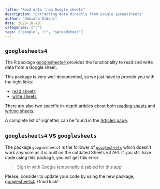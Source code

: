 ```yaml
---
title: "Read data from Google sheets"
description: "Extracting data directly from Google spreadsheets"
author: "Damiano Oldoni"
date: 2020-10-19
categories: ["r"]
tags: ["google", "r", "spreadsheet"]
---
```


## `googlesheets4`

The R package [googlesheets4](https://googlesheets4.tidyverse.org/) provides the functionality to read and write data from a Google sheet.

This package is very well documented, so we just have to provide you with the right links:

- [read sheets](https://googlesheets4.tidyverse.org/articles/googlesheets4.html#read_sheet-a-k-a--range_read)
- [write sheets](https://googlesheets4.tidyverse.org/articles/googlesheets4.html#writing-sheets)

There are also two specific in-depth articles about both [reading sheets](https://googlesheets4.tidyverse.org/articles/articles/read-sheets.html) and [writing sheets](https://googlesheets4.tidyverse.org/articles/articles/write-sheets.html).

A complete list of vignettes can be found in the [Articles page](https://googlesheets4.tidyverse.org/articles/index.html).

## `googlesheets4` vs `googlesheets`

The package `googlesheets4` is the follower of [`googlesheets`](https://github.com/jennybc/googlesheets/blob/master/README.md) which doesn't work anymore as it is built on the outdated Sheets v3 API.
If you still have code using this package, you will get this error:

> Sign in with Google temporarily disabled for this app

Please, consider to update your code by using the new package, [googlesheets4](https://googlesheets4.tidyverse.org/). Good luck!
